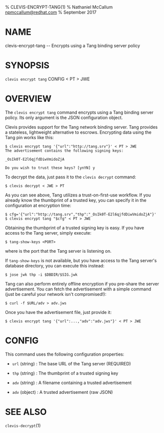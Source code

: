 % CLEVIS-ENCRYPT-TANG(1)
% Nathaniel McCallum <npmccallum@redhat.com>
% September 2017

# NAME

clevis-encrypt-tang -- Encrypts using a Tang binding server policy

# SYNOPSIS

`clevis encrypt tang` CONFIG < PT > JWE

# OVERVIEW

The `clevis encrypt tang` command encrypts using a Tang binding server policy.
Its only argument is the JSON configuration object.

Clevis provides support for the Tang network binding server. Tang provides
a stateless, lightweight alternative to escrows. Encrypting data using the
Tang pin works like this:

    $ clevis encrypt tang '{"url":"http://tang.srv"}' < PT > JWE
    The advertisement contains the following signing keys:

    _OsIk0T-E2l6qjfdDiwVmidoZjA

    Do you wish to trust these keys? [ynYN] y

To decrypt the data, just pass it to the `clevis decrypt` command:

    $ clevis decrypt < JWE > PT

As you can see above, Tang utilizes a trust-on-first-use workflow. If you
already know the thumbprint of a trusted key, you can specify it in the
configuration at encryption time:

    $ cfg='{"url":"http://tang.srv","thp":"_OsIk0T-E2l6qjfdDiwVmidoZjA"}'
    $ clevis encrypt tang "$cfg" < PT > JWE

Obtaining the thumbprint of a trusted signing key is easy. If you
have access to the Tang server, simply execute:

    $ tang-show-keys <PORT>

where <PORT> is the port that the Tang server is listening on.

If `tang-show-keys` is not available, but you have access to the Tang
server's database directory, you can execute this instead:

    $ jose jwk thp -i $DBDIR/$SIG.jwk

Tang can also perform entirely offline encryption if you pre-share the server
advertisement. You can fetch the advertisement with a simple command (just be
careful your network isn't compromised!):

    $ curl -f $URL/adv > adv.jws

Once you have the advertisement file, just provide it:

    $ clevis encrypt tang '{"url":...,"adv":"adv.jws"}' < PT > JWE

# CONFIG

This command uses the following configuration properties:

* `url` (string) :
  The base URL of the Tang server (REQUIRED)

* `thp` (string) :
  The thumbprint of a trusted signing key

* `adv` (string) :
  A filename containing a trusted advertisement

* `adv` (object) :
  A trusted advertisement (raw JSON)

# SEE ALSO

`clevis-decrypt`(1)
